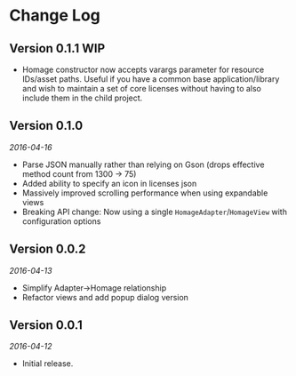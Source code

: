 Change Log
==========

## Version 0.1.1 WIP

 *  Homage constructor now accepts varargs parameter for resource IDs/asset paths. Useful if you have a common base
    application/library and wish to maintain a set of core licenses without having to also include them in the child
    project.

## Version 0.1.0

_2016-04-16_

 *  Parse JSON manually rather than relying on Gson (drops effective method count from 1300 -> 75)
 *  Added ability to specify an icon in licenses json
 *  Massively improved scrolling performance when using expandable views
 *  Breaking API change: Now using a single `HomageAdapter`/`HomageView` with configuration options

## Version 0.0.2

_2016-04-13_

 *  Simplify Adapter->Homage relationship
 *  Refactor views and add popup dialog version

## Version 0.0.1

_2016-04-12_

 *  Initial release.
